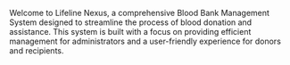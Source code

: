 Welcome to Lifeline Nexus, a comprehensive Blood Bank Management System designed to streamline the process of blood donation and assistance. This system is built with a focus on providing efficient management for administrators and a user-friendly experience for donors and recipients.
